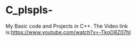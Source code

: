 # C_plspls-
My Basic code and Projects in C++. The Video link is:https://www.youtube.com/watch?v=-TkoO8Z07hI

